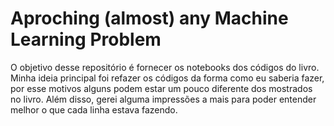 # Aproching (almost) any Machine Learning Problem

O objetivo desse repositório é fornecer os notebooks dos códigos do livro.
Minha ideia principal foi refazer os códigos da forma como eu saberia fazer, por esse motivos alguns podem estar um pouco diferente dos mostrados no livro.
Além disso, gerei alguma impressões a mais para poder entender melhor o que cada linha estava fazendo.

